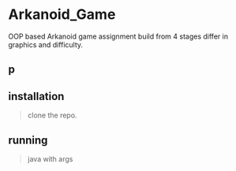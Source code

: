 # Arkanoid_Game
OOP based Arkanoid game assignment build from 4 stages differ in graphics and difficulty.
## p
## installation
>clone the repo.
## running
>java with args


<!--stackedit_data:
eyJoaXN0b3J5IjpbMTQ4Mzg3NDA0MSw5NDcxNDMyMjcsLTEzNj
U2Nzc1NzNdfQ==
-->